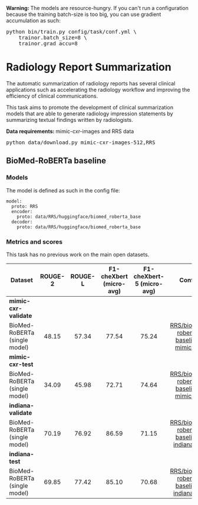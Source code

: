 <div class="warning_box">
	<b>Warning: </b> The models are resource-hungry. If you can't run a configuration because the training batch-size 
	is too big, you can use gradient accumulation as such:
	<div class="highlight">
<pre>python bin/train.py config/task/conf.yml \
    trainor.batch_size=8 \
    trainor.grad_accu=8     </pre></div>	
</div>


# Radiology Report Summarization

The automatic summarization of radiology reports has several clinical applications such as accelerating the radiology workflow and improving the efficiency of clinical communications.

This task aims to promote the development of clinical summarization models that are able to generate radiology impression statements by summarizing textual findings written by radiologists.


<div class="data_box">
	<b>Data requirements: </b> mimic-cxr-images and RRS data
	<div class="highlight">
<pre>python data/download.py mimic-cxr-images-512,RRS </pre></div>	
</div>



## BioMed-RoBERTa baseline 

### Models
The model is defined as such in the config file:
```
model:
  proto: RRS
  encoder:
    proto: data/RRS/huggingface/biomed_roberta_base
  decoder:
    proto: data/RRS/huggingface/biomed_roberta_base
```

### Metrics and scores

This task has no previous work on the main open datasets.

| Dataset | ROUGE-2   |  ROUGE-L | F1-cheXbert (micro-avg) | F1-cheXbert-5 (micro-avg) | Config
| ------------- |:-------------:|:-------------:|:-------------:|:-------------:|:-------------:|
| **mimic-cxr-validate**
| <span class="card" id="rrs_biomed-roberta-mimic-val">BioMed-RoBERTa</span> (single model) | 48.15 | 57.34  |  77.54  |  75.24  | [RRS/biomed-roberta-baseline-mimic.yml](https://github.com/jbdel/vilmedic/blob/main/config/RRG/biomed-roberta-baseline-mimic.yml)
| **mimic-cxr-test**
| <span class="card" id="rrs_biomed-roberta-mimic-test">BioMed-RoBERTa</span> (single model) | 34.09 | 45.98  |  72.71  |  74.64  |  [RRS/biomed-roberta-baseline-mimic.yml](https://github.com/jbdel/vilmedic/blob/main/config/RRG/biomed-roberta-baseline-mimic.yml)
| **indiana-validate**
| <span class="card" id="rrs_biomed-roberta-indiana-val">BioMed-RoBERTa</span> (single model) | 70.19 | 76.92  |  86.59 |  71.15 | [RRS/biomed-roberta-baseline-indiana.yml](https://github.com/jbdel/vilmedic/blob/main/config/RRG/biomed-roberta-baseline-indiana.yml)
| **indiana-test**
| <span class="card" id="rrs_biomed-roberta-indiana-test">BioMed-RoBERTa</span> (single model) | 69.85 | 77.42  |  85.10 |  70.68 | [RRS/biomed-roberta-baseline-indiana.yml](https://github.com/jbdel/vilmedic/blob/main/config/RRG/biomed-roberta-baseline-indiana.yml)
